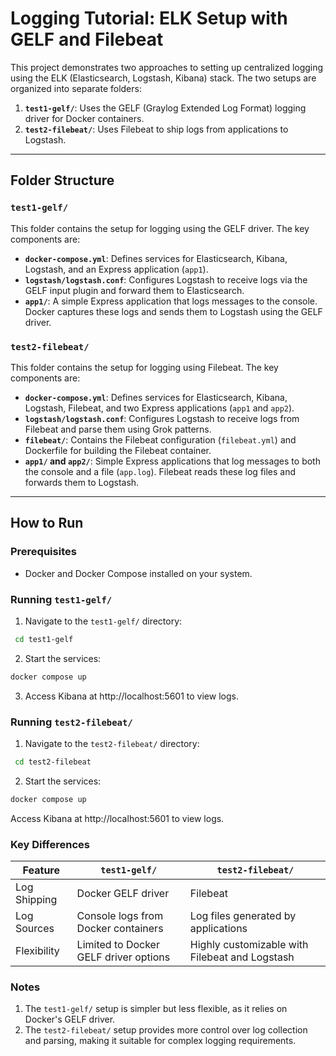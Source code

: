 # Logging Tutorial: ELK Setup with GELF and Filebeat

This project demonstrates two approaches to setting up centralized logging using the ELK (Elasticsearch, Logstash, Kibana) stack. The two setups are organized into separate folders:

1. **`test1-gelf/`**: Uses the GELF (Graylog Extended Log Format) logging driver for Docker containers.
2. **`test2-filebeat/`**: Uses Filebeat to ship logs from applications to Logstash.

---

## Folder Structure

### `test1-gelf/`
This folder contains the setup for logging using the GELF driver. The key components are:

- **`docker-compose.yml`**: Defines services for Elasticsearch, Kibana, Logstash, and an Express application (`app1`).
- **`logstash/logstash.conf`**: Configures Logstash to receive logs via the GELF input plugin and forward them to Elasticsearch.
- **`app1/`**: A simple Express application that logs messages to the console. Docker captures these logs and sends them to Logstash using the GELF driver.

### `test2-filebeat/`
This folder contains the setup for logging using Filebeat. The key components are:

- **`docker-compose.yml`**: Defines services for Elasticsearch, Kibana, Logstash, Filebeat, and two Express applications (`app1` and `app2`).
- **`logstash/logstash.conf`**: Configures Logstash to receive logs from Filebeat and parse them using Grok patterns.
- **`filebeat/`**: Contains the Filebeat configuration (`filebeat.yml`) and Dockerfile for building the Filebeat container.
- **`app1/` and `app2/`**: Simple Express applications that log messages to both the console and a file (`app.log`). Filebeat reads these log files and forwards them to Logstash.

---

## How to Run

### Prerequisites
- Docker and Docker Compose installed on your system.

### Running `test1-gelf/`
1. Navigate to the `test1-gelf/` directory:
  ```bash
   cd test1-gelf
  ```

2. Start the services:
  ```sh
  docker compose up
  ```
3. Access Kibana at http://localhost:5601 to view logs.

### Running `test2-filebeat/`

1. Navigate to the `test2-filebeat/` directory:
  ```bash
   cd test2-filebeat
  ```
2. Start the services:
  ```sh
  docker compose up
  ```
Access Kibana at http://localhost:5601 to view logs.

### Key Differences

| Feature |	`test1-gelf/` |	`test2-filebeat/` |
|----|----|-----|
| Log Shipping | Docker GELF driver | 	Filebeat |
| Log Sources |	Console logs from Docker containers |	Log files generated by applications |
| Flexibility |	Limited to Docker GELF driver options	| Highly customizable with Filebeat and Logstash |

### Notes

1. The `test1-gelf/` setup is simpler but less flexible, as it relies on Docker's GELF driver.
2. The `test2-filebeat/` setup provides more control over log collection and parsing, making it suitable for complex logging requirements.
